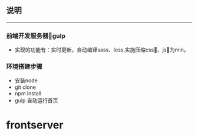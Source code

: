 ## 说明
---
### 前端开发服务器gulp
- 实现的功能有：实时更新，自动编译sass、less,实施压缩css、js为min。
### 环境搭建步骤
- 安装node 
- git clone 
- npm install
- gulp 
自动运行首页


# frontserver
